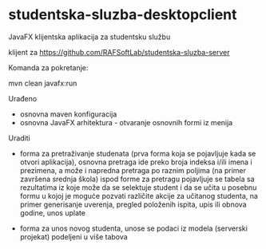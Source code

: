 # studentska-sluzba-desktopclient
JavaFX klijentska aplikacija za studentsku službu

klijent za https://github.com/RAFSoftLab/studentska-sluzba-server 

Komanda za pokretanje:

mvn clean javafx:run 


Urađeno

- osnovna maven konfiguracija
- osnovna JavaFX arhitektura - otvaranje osnovnih formi iz menija

Uraditi

- forma za pretraživanje studenata (prva forma koja se pojavljuje kada se otvori aplikacija), 
osnovna pretraga ide preko broja indeksa i/ili imena i prezimena, 
a može i napredna pretraga po raznim poljima (na primer završena srednja škola)
ispod forme za pretragu pojavljuje se tabela sa rezultatima iz koje može da se selektuje student i da se učita u posebnu formu 
u kojoj je moguće pozvati različite akcije za učitanog studenta, na primer generisanje uverenja, pregled položenih ispita, 
upis ili obnova godine, unos uplate

- forma za unos novog studenta, unose se podaci iz modela (serverski projekat) podeljeni u više tabova



